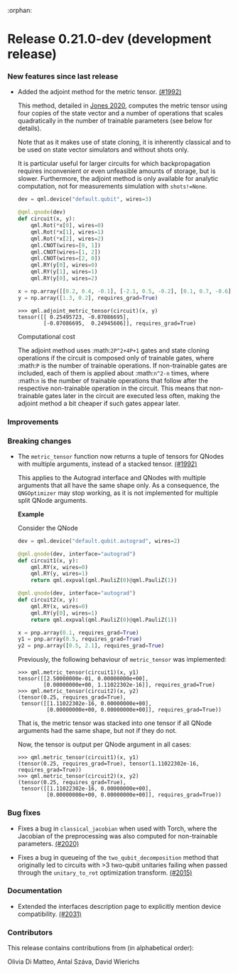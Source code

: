 :orphan:

# Release 0.21.0-dev (development release)

<h3>New features since last release</h3>

* Added the adjoint method for the metric tensor.
  [(#1992)](https://github.com/PennyLaneAI/pennylane/pull/1992)

  This method, detailed in [Jones 2020](https://arxiv.org/abs/2011.02991),
  computes the metric tensor using four copies of the state vector and
  a number of operations that scales quadratically in the number of trainable
  parameters (see below for details).
  
  Note that as it makes use of state cloning, it is inherently classical
  and to be used on state vector simulators and without shots only.

  It is particular useful for larger circuits for which backpropagation requires
  inconvenient or even unfeasible amounts of storage, but is slower.
  Furthermore, the adjoint method is only available for analytic computation, not
  for measurements simulation with `shots!=None`.

  ```python
  dev = qml.device("default.qubit", wires=3)
  
  @qml.qnode(dev)
  def circuit(x, y):
      qml.Rot(*x[0], wires=0)
      qml.Rot(*x[1], wires=1)
      qml.Rot(*x[2], wires=2)
      qml.CNOT(wires=[0, 1])
      qml.CNOT(wires=[1, 2])
      qml.CNOT(wires=[2, 0])
      qml.RY(y[0], wires=0)
      qml.RY(y[1], wires=1)
      qml.RY(y[0], wires=2)

  x = np.array([[0.2, 0.4, -0.1], [-2.1, 0.5, -0.2], [0.1, 0.7, -0.6]], requires_grad=False)
  y = np.array([1.3, 0.2], requires_grad=True)
  ```

  ```pycon
  >>> qml.adjoint_metric_tensor(circuit)(x, y)
  tensor([[ 0.25495723, -0.07086695],
          [-0.07086695,  0.24945606]], requires_grad=True)
  ```

  Computational cost

  The adjoint method uses :math:`2P^2+4P+1` gates and state cloning operations if the circuit
  is composed only of trainable gates, where :math:`P` is the number of trainable operations.
  If non-trainable gates are included, each of them is applied about :math:`n^2-n` times, where
  :math:`n` is the number of trainable operations that follow after the respective 
  non-trainable operation in the circuit. This means that non-trainable gates later in the 
  circuit are executed less often, making the adjoint method a bit cheaper if such gates
  appear later.


<h3>Improvements</h3>

<h3>Breaking changes</h3>

* The `metric_tensor` function now returns a tuple of tensors for QNodes with
  multiple arguments, instead of a stacked tensor.
  [(#1992)](https://github.com/PennyLaneAI/pennylane/pull/1992)

  This applies to the Autograd interface and QNodes with multiple arguments
  that all have the same shape only.
  As a consequence, the `QNGOptimizer` may stop working, as it is not
  implemented for multiple split QNode arguments.

  **Example**

  Consider the QNode
  ```python
  dev = qml.device("default.qubit.autograd", wires=2)

  @qml.qnode(dev, interface="autograd")
  def circuit1(x, y):
      qml.RY(x, wires=0)
      qml.RY(y, wires=1)
      return qml.expval(qml.PauliZ(0)@qml.PauliZ(1))  

  @qml.qnode(dev, interface="autograd")
  def circuit2(x, y):
      qml.RY(x, wires=0)
      qml.RY(y[0], wires=1)
      return qml.expval(qml.PauliZ(0)@qml.PauliZ(1))  

  x = pnp.array(0.1, requires_grad=True)
  y1 = pnp.array(0.5, requires_grad=True)
  y2 = pnp.array([0.5, 2.1], requires_grad=True)
  ```

  Previously, the following behaviour of `metric_tensor` was implemented:
  ```pycon
  >>> qml.metric_tensor(circuit1)(x, y1)
  tensor([[2.50000000e-01, 0.00000000e+00],
          [0.00000000e+00, 1.11022302e-16]], requires_grad=True)
  >>> qml.metric_tensor(circuit2)(x, y2)
  (tensor(0.25, requires_grad=True),
   tensor([[1.11022302e-16, 0.00000000e+00],
           [0.00000000e+00, 0.00000000e+00]], requires_grad=True))
  ```
  That is, the metric tensor was stacked into one tensor if all
  QNode arguments had the same shape, but not if they do not.

  Now, the tensor is output per QNode argument in all cases:
  ```pycon
  >>> qml.metric_tensor(circuit1)(x, y1)
  (tensor(0.25, requires_grad=True), tensor(1.11022302e-16, requires_grad=True))
  >>> qml.metric_tensor(circuit2)(x, y2)
  (tensor(0.25, requires_grad=True),
   tensor([[1.11022302e-16, 0.00000000e+00],
           [0.00000000e+00, 0.00000000e+00]], requires_grad=True))
  ```

<h3>Bug fixes</h3>

* Fixes a bug in `classical_jacobian` when used with Torch, where the
  Jacobian of the preprocessing was also computed for non-trainable
  parameters.
  [(#2020)](https://github.com/PennyLaneAI/pennylane/pull/2020)

* Fixes a bug in queueing of the `two_qubit_decomposition` method that
  originally led to circuits with >3 two-qubit unitaries failing when passed
  through the `unitary_to_rot` optimization transform.
  [(#2015)](https://github.com/PennyLaneAI/pennylane/pull/2015)

<h3>Documentation</h3>

* Extended the interfaces description page to explicitly mention device
  compatibility.
  [(#2031)](https://github.com/PennyLaneAI/pennylane/pull/2031)

<h3>Contributors</h3>

This release contains contributions from (in alphabetical order):

Olivia Di Matteo, Antal Száva, David Wierichs
